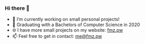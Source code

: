 ### Hi there 👋

- 🔭 I’m currently working on small personal projects!
- 🌱 Graduating with a Bachelors of Computer Science in 2020
- 🌐 I have more small projects on my website: [fmz.pw](fmz.pw)
- 📫 Feel free to get in contact: <me@fmz.pw>
